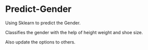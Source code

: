 # Predict-Gender
Using Sklearn to predict the Gender.

Classifies the gender with the help of height weight and shoe size.

Also update the options to others.
